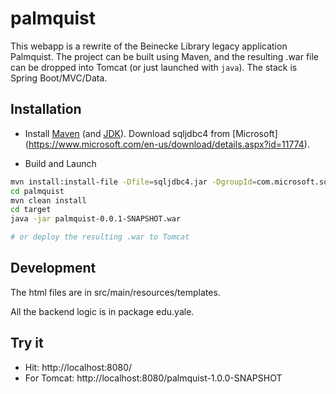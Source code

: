 # palmquist

This webapp is a rewrite of the Beinecke Library legacy application Palmquist. 
The project can be built using Maven, and the resulting .war file can be dropped into Tomcat (or just launched with `java`).
The stack is Spring Boot/MVC/Data.

Installation
--------------

- Install [Maven](https://maven.apache.org/) (and [JDK](http://www.oracle.com/technetwork/java/javase/downloads/jdk8-downloads-2133151.html)). Download sqljdbc4 from [Microsoft] (https://www.microsoft.com/en-us/download/details.aspx?id=11774).

* Build and Launch
```sh
mvn install:install-file -Dfile=sqljdbc4.jar -DgroupId=com.microsoft.sqlserver -DartifactId=sqljdbc4 -Dversion=4.0 -Dpackaging=jar
cd palmquist
mvn clean install
cd target
java -jar palmquist-0.0.1-SNAPSHOT.war

# or deploy the resulting .war to Tomcat

```

Development
--------------
The html files are in src/main/resources/templates.

All the backend logic is in package edu.yale.


Try it
--------------
- Hit: http://localhost:8080/
- For Tomcat: http://localhost:8080/palmquist-1.0.0-SNAPSHOT